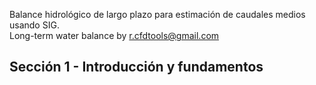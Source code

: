 Balance hidrológico de largo plazo para estimación de caudales medios usando SIG.  
Long-term water balance by r.cfdtools@gmail.com

## Sección 1 - Introducción y fundamentos

